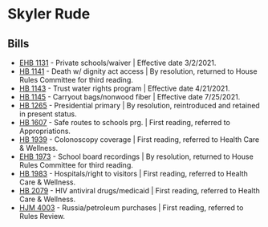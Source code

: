 # Skyler Rude
## Bills
* [EHB 1131](/bill/2021-22/ehb/1131/) - Private schools/waiver | Effective date 3/2/2021.
* [HB 1141](/bill/2021-22/hb/1141/) - Death w/ dignity act access | By resolution, returned to House Rules Committee for third reading.
* [HB 1143](/bill/2021-22/hb/1143/) - Trust water rights program | Effective date 4/21/2021.
* [HB 1145](/bill/2021-22/hb/1145/) - Carryout bags/nonwood fiber | Effective date 7/25/2021.
* [HB 1265](/bill/2021-22/hb/1265/) - Presidential primary | By resolution, reintroduced and retained in present status.
* [HB 1607](/bill/2021-22/hb/1607/) - Safe routes to schools prg. | First reading, referred to Appropriations.
* [HB 1939](/bill/2021-22/hb/1939/) - Colonoscopy coverage | First reading, referred to Health Care & Wellness.
* [EHB 1973](/bill/2021-22/ehb/1973/) - School board recordings | By resolution, returned to House Rules Committee for third reading.
* [HB 1983](/bill/2021-22/hb/1983/) - Hospitals/right to visitors | First reading, referred to Health Care & Wellness.
* [HB 2079](/bill/2021-22/hb/2079/) - HIV antiviral drugs/medicaid | First reading, referred to Health Care & Wellness.
* [HJM 4003](/bill/2021-22/hjm/4003/) - Russia/petroleum purchases | First reading, referred to Rules Review.
